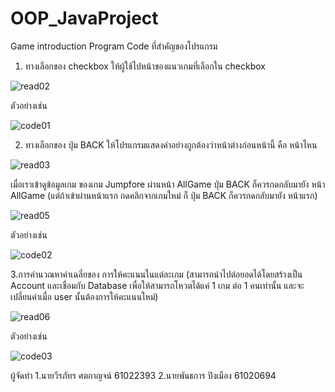 # OOP_JavaProject
Game introduction Program
Code ที่สำคัญของโปรแกรม
1. ทางเลือกของ checkbox ให้ผู้ใช้ไปหน้าของแนวเกมที่เลือกใน checkbox

![read02](https://user-images.githubusercontent.com/48202849/68536741-5682bc00-038a-11ea-8e63-325b1c36ec4b.PNG)

ตัวอย่างเช่น

![code01](https://user-images.githubusercontent.com/48202849/68537054-9ea4dd00-0390-11ea-893b-6f881e622cb9.PNG)

2. ทางเลือกของ ปุ่ม BACK ให้โปรแกรมแสดงค่าอย่างถูกต้องว่าหน้าต่างก่อนหน้านี้ คือ หน้าไหน

![read03](https://user-images.githubusercontent.com/48202849/68536742-571b5280-038a-11ea-9103-c83d5b559020.PNG)

เมื่อเราเข้าดูข้อมูลเกม ของเกม Jumpfore ผ่านหน้า AllGame ปุ่ม BACK ก็ควรกดกลับมายัง หน้า AllGame (แต่ถ้าเข้าผ่านหน้าแรก กดคลิกจากเกมใหม่ ก็ ปุ่ม BACK ก็ควรกดกลับมายัง หน้าแรก)

![read05](https://user-images.githubusercontent.com/48202849/68536745-571b5280-038a-11ea-80df-a920ae9629c2.PNG)

ตัวอย่างเช่น

![code02](https://user-images.githubusercontent.com/48202849/68537055-9f3d7380-0390-11ea-9bfd-4175318c546d.PNG)

3.การคำนวณหาค่าเฉลี่ยของ การให้คะแนนในแต่ละเกม (สามารถนำไปต่อยอดได้โดยสร้างเป็น Account และเชื่อมกับ Database เพื่อให้สามารถโหวตได้แค่ 1 เกม ต่อ 1 คนเท่านั้น และจะเปลี่ยนค่าเมื่อ user นั้นต้องการให้คะแนนใหม่)

![read06](https://user-images.githubusercontent.com/48202849/68536746-57b3e900-038a-11ea-9a78-fb183d4d4c04.PNG)

ตัวอย่างเช่น

![code03](https://user-images.githubusercontent.com/48202849/68537056-9f3d7380-0390-11ea-9547-6da68fd175e5.PNG)
 
 ผู้จัดทำ
1.นายวีรภัทร ศตกาญจน์ 61022393
2.นายพันธการ ปิงเมือง 61020694


    
 
